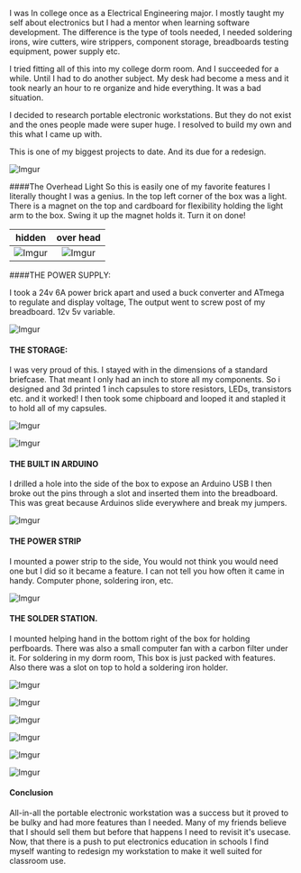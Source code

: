 I was In college once as a Electrical Engineering major. I mostly taught my self about electronics but I had a mentor when learning software development. The difference is the type of tools needed, I needed soldering irons, wire cutters, wire strippers, component storage, breadboards testing equipment, power supply etc.

I tried fitting all of this into my college dorm room. And I succeeded for a while. Until I had to do another subject. My desk had become a mess and it took nearly an hour to re organize and hide everything. It was a bad situation.

I decided to research portable electronic workstations. But they do not exist and the ones people made were super huge. I resolved to build my own and this what I came up with.

This is one of my biggest projects to date. And its due for a redesign.

![Imgur](https://i.imgur.com/8f9UNsu.jpg)

####The Overhead Light
So this is easily one of my favorite features I literally thought I was a genius. In the top left corner of the box was a light. There is a magnet on the top and cardboard for flexibility holding the light arm to the box. Swing it up the magnet holds it. Turn it on done!

hidden             |  over head
:-------------------------:|:-------------------------:
  ![Imgur](https://i.imgur.com/VLq1Eya.jpg)|  ![Imgur](https://i.imgur.com/F5H2Fkk.jpg)

####THE POWER SUPPLY:

I took a 24v 6A power brick apart and used a buck converter and ATmega to regulate and display voltage, The output went to screw post of my breadboard. 12v 5v variable.

![Imgur](https://i.imgur.com/MJ7Z0Sl.jpg)

#### THE STORAGE:

I was very proud of this. I stayed with in the dimensions of a standard briefcase. That meant I only had an inch to store all my components. So i designed and 3d printed 1 inch capsules to store resistors, LEDs, transistors etc. and it worked! I then took some chipboard and looped it and stapled it to hold all of my capsules.

![Imgur](https://i.imgur.com/QQdo7HN.jpg)

![Imgur](https://i.imgur.com/4qTdN1i.jpg)

#### THE BUILT IN ARDUINO

I drilled a hole into the side of the box to expose an Arduino USB I then broke out the pins through a slot and inserted them into the breadboard. This was great because Arduinos slide everywhere and break my jumpers.

![Imgur](https://i.imgur.com/11YremO.jpg)

#### THE POWER STRIP

I mounted a power strip to the side, You would not think you would need one but I did so it became a feature. I can not tell you how often it came in handy. Computer phone, soldering iron, etc.

![Imgur](https://i.imgur.com/IgSRCE7.jpg)

#### THE SOLDER STATION.

I mounted helping hand in the bottom right of the box for holding perfboards. There was also a small computer fan with a carbon filter under it. For soldering in my dorm room, This box is just packed with features. Also there was a slot on top to hold a soldering iron holder.

![Imgur](https://i.imgur.com/HH9KiLo.jpg)

![Imgur](https://i.imgur.com/hJoFWt7.jpg)

![Imgur](https://i.imgur.com/WoqhGgN.jpg)

![Imgur](https://i.imgur.com/NgO4O6E.jpg)

![Imgur](https://i.imgur.com/IddAXzM.jpg)

![Imgur](https://i.imgur.com/XZL31M7.jpg)

#### Conclusion

All-in-all the portable electronic workstation was a success but it proved to be bulky and had more features than I needed. Many of my friends believe that I should sell them but before that happens I need to revisit it's usecase. Now, that there is a push to put electronics education in schools I find myself wanting to redesign my workstation to make it well suited for classroom use. 
